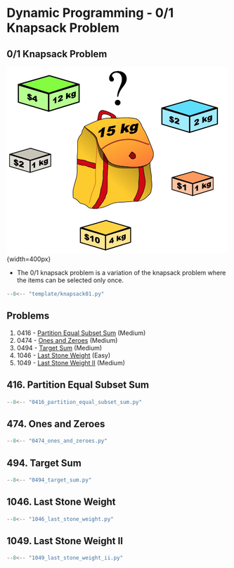 # Dynamic Programming - 0/1 Knapsack Problem

## 0/1 Knapsack Problem

![knapsack01](../imgs/knapsack01.jpg){width=400px}

- The 0/1 knapsack problem is a variation of the knapsack problem where the items can be selected only once.

```python linenums="1"
--8<-- "template/knapsack01.py"
```

## Problems

1. 0416 - [Partition Equal Subset Sum](https://leetcode.com/problems/partition-equal-subset-sum/) (Medium)
2. 0474 - [Ones and Zeroes](https://leetcode.com/problems/ones-and-zeroes/) (Medium)
3. 0494 - [Target Sum](https://leetcode.com/problems/target-sum/) (Medium)
4. 1046 - [Last Stone Weight](https://leetcode.com/problems/last-stone-weight/) (Easy)
5. 1049 - [Last Stone Weight II](https://leetcode.com/problems/last-stone-weight-ii/) (Medium)

## 416. Partition Equal Subset Sum

```python linenums="1"
--8<-- "0416_partition_equal_subset_sum.py"
```

## 474. Ones and Zeroes

```python linenums="1"
--8<-- "0474_ones_and_zeroes.py"
```

## 494. Target Sum

```python linenums="1"
--8<-- "0494_target_sum.py"
```

## 1046. Last Stone Weight

```python linenums="1"
--8<-- "1046_last_stone_weight.py"
```

## 1049. Last Stone Weight II

```python linenums="1"
--8<-- "1049_last_stone_weight_ii.py"
```
